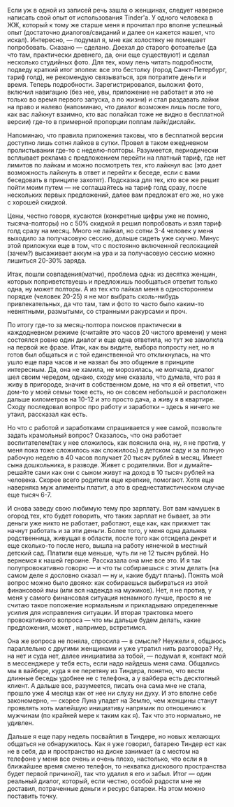 Если уж в одной из записей речь зашла о женщинах, следует наверное написать свой опыт от использования Tinder'a. У одного человека в ЖЖ, который к тому же старше меня я прочитал про вполне успешный опыт (достаточно диалогов/свиданий и далее он кажется нашел, что искал). Интересно, — подумал я, мне как холостяку не помешает попробовать. Сказано — сделано. Доехал до старого фотоателье (да что там, практически древнего, да, они еще существуют) и сделал несколько студийных фото. Для тех, кому лень читать подробности, подведу краткий итог эпопеи: все это бестолку (город Санкт-Петербург, тариф голд), не рекомендую связываться, зря потратите деньги и время. Теперь подробности. Зарегистрировался, выложил фото, включил навигацию (без нее, увы, приложение не работает и это не только во время первого запуска, а по жизни) и стал раздавать лайки на право и налево (напоминаю, что диалог возможен лишь после того, как вас лайкнут взаимно, кто вас полайкал тоже не видно в бесплатной версии) где-то в примерной пропорции поплам лайк/дислайк.

Напоминаю, что правила приложения таковы, что в бесплатной версии доступно лишь сотня лайков в сутки. Провел в таком ежедневном пролистывании где-то с неделю-полторы. Разумеется, периодически всплывает реклама с предложением перейти на платный тариф, где нет лимитов по лайкам и можно посмотреть тех, кто лайкнул вас (это дает возможность лайкнуть в ответ и перейти к беседе, если с вами беседовать в принципе захотят). Подсказка для тех, кто все же решит пойти моим путем — не соглашайтесь на тариф голд сразу, после нескольких первых предложений, далее вам предложат его же, но уже с хорошей скидкой.

Цены, честно говоря, кусаются (конкретные цифры уже не помню, тысяча-полторы) но с 50% скидкой я решил попробовать и взял тариф голд сразу на месяц. Много не лайкал, но сотни 3-4 человек у меня выходило за получасовую сессию, дольше сидеть уже скучно. Минус этой приложухи еще в том, что с постоянно включенной геолокацией (зачем?) высаживает аккум на ура и за получасовую сессию можно лишиться 20-30% заряда.

Итак, пошли совпадения(матчи), проблема одна: из десятка женщин, которых поприветствуешь и предложишь пообщаться ответит только одна, ну может полторы. А из тех кто лайкал меня в одностороннем порядке (человек 20-25) я не мог выбрать сколь-нибудь привлекательных, да что там, там и фото то часто было каким-то невнятными, размытыми, со странными ракурсами и проч.

По итогу где-то за месяц-полтора поисков практически в каждодневном режиме (считайте это часов 20 чистого времени) у меня состоялся ровно один диалог и еще одна ответила, но тут же замолкла на первой же фразе. Итак, как вы видите, выбора попросту нет, но я готов был общаться и с той единственной что откликнулась, на что ушло еще пара часов и не назвал бы это общение в принципе интересным. Да, она не хамила, не морозилась, не молчала, диалог шел своим чередом, однако, сходу мне сказала, что думала, что раз я живу в пригороде, значит в собственном доме, на что я ей ответил, что дом-то у моей семьи тоже есть, но он совсем небольшой и расположен дальше километров на 10-12 и это просто дача, а живу я в квартире. Сходу последовал вопрос про работу и заработки – здесь я ничего не утаил, рассказал как есть.

Но что с работой и заработками спрашивается у нее самой, позвольте задать крамольный вопрос? Оказалось, что она работает воспитателем(так у нее сложилось, как пояснила она, ну, я не против, у меня пока тоже сложилось как сложилось) в детском саду и за полную рабочую неделю в 40 часов получает 20 тысяч рублей в месяц. Имеет сына дошкольника, в разводе. Живет с родителями. Вот и думайте-решайте сами как они с сыном живут на доход в 10 тысяч рублей на человека. Скорее всего родители еще крепкие, помогают. Хотя еще наверняка муж алименты платит, а это в среднестатистическом случае еще тысяч 6-7.

И снова заведу свою любимую тему про зарплату. Вот вам камушек в огород тех, кто будет говорить, что таких зарплат не бывает, за эти деньги уже никто не работает, работают, еще как, как прижмет так начнут работать и за эти деньги. Более того, у меня одна дальняя родственница, живущая в области, после того как отсидела декрет и еще сколько-то после него, вышла на работу нянечкой в местный детский сад. Платили еще меньше, чуть ли не 12 тысяч рублей. Но вернемся к нашей героине. Рассказала она мне все это. И я так полупровокативно говорю — и что ты собираешься с этим делать (на самом деле я дословно сказал — ну и, какие будут планы). Понять мой вопрос можно было двояко: как собираешься выбираться из этой финансовой ямы (или вся надежда на мужиков). Нет, я не против, у меня у самого финансовая ситуация ненамного лучше, просто я не считаю такое положение нормальным и прикладываю определенные усилия для исправления ситуации. И вторая трактовка моего провокативного вопроса — что мы дальше будем делать, какие предложения, может , например, встретимся.

Она же вопроса не поняла, спросила — в смысле? Неужели я, общаюсь параллельно с другими женщинами и уже утратил нить разговора? Ну, на нет и суда нет, далее инициатива за тобой, — подумал я, контакт мой в мессенджере у тебя есть, если надо найдешь меня сама. Общались мы в вайбере, куда я ее перетяну из Тиндера, понятно, что вести длинные беседы удобнее не с телефона, а у вайбера есть десктопный клиент. А дальше все, разумеется, писать она сама мне не стала, прошло уже 4 месяца как от нее ни слуху ни духу. И это вполне себе закономерно, — скорее Луна упадет на Землю, чем женщины станут проявлять хоть малейшую инициативу напрямик по отношению к мужчинам (по крайней мере к таким как я). Так что это нормально, не удивлен.

Дальше я еще пару недель посвайпил в Тиндере, но новых желающих общаться не обнаружилось. Как я уже говорил, батарею Тиндер ест как не в себя, да и пространство на диске занимает (а с местом на телефоне у меня все очень и очень плохо, настолько, что если я в ближайшее время сменю телефон, то нехватка дискового пространства будет первой причиной), так что удалил я его и забыл. Итог — один реальный диалог, который, если честно, особой радости мне не доставил, потраченные деньги и ресурс батареи. На этом можно поставить точку.